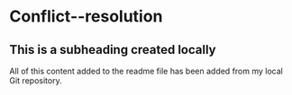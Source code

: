# Conflict--resolution
## This is a subheading created locally

All of this content added to the readme file has been added from my local Git repository.